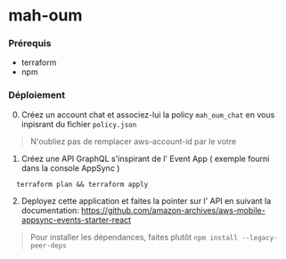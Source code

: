 # mah-oum

### Prérequis

* terraform
* npm


### Déploiement

0. Créez un account chat et associez-lui la policy `mah_oum_chat` en vous inpisrant du fichier `policy.json`
> N'oubliez pas de remplacer aws-account-id par le votre

1. Créez une API GraphQL s'inspirant de l' Event App ( exemple fourni dans la console AppSync )
  ```
    terraform plan && terraform apply
  ``` 

2. Deployez cette application et faites la pointer sur l' API en suivant la documentation: 
https://github.com/amazon-archives/aws-mobile-appsync-events-starter-react
> Pour installer les dépendances, faites plutôt `npm install --legacy-peer-deps`
  

